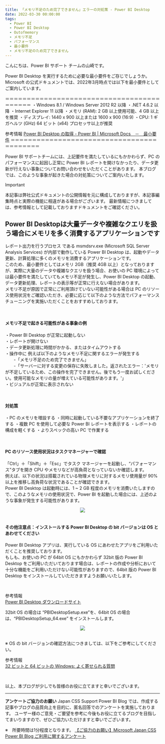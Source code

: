 ```yaml
---
title: 「メモリ不足のため完了できません」エラーの対処策 - Power BI Desktop
date: 2022-03-30 00:00:00 
tags:
  - Power BI　　
  - Power BI Desktop
  - Outofmemory
  - メモリ不足
  - パフォーマンス
  - 最小要件
  - メモリ不足のため完了できません
---
```


こんにちは、Power BI サポート チームの山崎です。   

Power BI Desktop を実行するために必要な最小要件をご存じでしょうか。
Microsoft の公式ドキュメントでは、2022年3月時点では以下を最小要件としてご案内しています。


＝＝＝＝＝＝＝＝＝＝＝＝＝＝＝＝＝＝＝＝＝＝＝＝＝＝＝＝＝＝＝＝＝＝＝＝＝＝＝＝＝＝
・Windows 8.1 / Windows Server 2012 R2 以降
・.NET 4.6.2 以降
・Internet Explorer 11 以降
・メモリ (RAM): 2 GB 以上使用可能、4 GB 以上を推奨
・ディスプレイ: 1440 x 900 以上または 1600 x 900 (16:9)
・CPU: 1 ギガヘルツ (GHz) 64 ビット (x64) プロセッサ以上が推奨

参考情報
[Power BI Desktop の取得 - Power BI | Microsoft Docs　－　最小要件](https://learn.microsoft.com/ja-jp/power-bi/fundamentals/desktop-get-the-desktop#minimum-requirements)
＝＝＝＝＝＝＝＝＝＝＝＝＝＝＝＝＝＝＝＝＝＝＝＝＝＝＝＝＝＝＝＝＝＝＝＝＝＝＝＝＝＝

Power BI サポートチームには、上記要件を満たしているにもかかわらず、PC のパフォーマンスに起因し正常に Power BI レポートを開けなかったり、データ更新が行えない事象についてお問い合わせをいただくことがあります。
本ブログでは、このような事象が起きた場合の対処策についてご案内いたします。

<!-- more -->


> [!IMPORTANT]  
> 本記事は弊社公式ドキュメントの公開情報を元に構成しておりますが、本記事編集時点と実際の機能に相違がある場合がございます。
> 最新情報につきましては、参考情報として記載しておりますドキュメントをご確認ください。


## Power BI Desktopは大量データや複雑なクエリを扱う場合にメモリを多く消費するアプリケーションです

レポート出力を行うプロセス である msmdsrv.exe (Microsoft SQL Server Analysis Services) が内部で動作している Power BI Desktop は、起動やデータ更新、計算処理に多くのメモリを消費するアプリケーションです。  
このため、最小要件としてはメモリ 2GB（推奨 4GB 以上）となっておりますが、実際に大量のデータや複雑なクエリを扱う場合、お使いの PC 環境によっては最小要件を満たしていてもメモリ不足が発生し、Power BI Desktop の起動、データ更新処理、レポートの表示等が正常に行えない場合があります。  
メモリ不足が原因で正常にご利用頂けていない可能性がある場合は PC のリソース使用状況をご確認いただき、必要に応じて以下のような方法でパフォーマンスチューニングを実施いただくことをおすすめしております。

</br>

#### メモリ不足で起きる可能性がある事象の例  

・Power BI Desktop が正常に起動しない  
・レポートが開けない  
・データ更新処理に時間がかかる、またはタイムアウトする  
・操作中に 例えば以下のようなメモリ不足に関するエラーが発生する  
　　-「メモリ不足のため完了できません」  
　　-「サーバーに対する変更の保存に失敗しました。返されたエラー：'メモリが不足しているため、この操作を完了できません。後でもう一度お試しください。使用可能なメモリの量が増えている可能性があります。'」  
・ビジュアルが正常に表示されない  

</br>

#### 対処策

・PC のメモリを増設する
・同時に起動している不要なアプリケーションを終了する
・複数 PC を使用して必要な Power BI レポートを表示する
・レポートの構成を軽くする
・よりスペックの高い PC で作業する

</br>

#### PC のリソース使用状況はタスクマネージャーで確認
「Ctrl」＋「Shift」＋「Esc」でタスク マネージャーを起動し、“パフォーマンス”タブを開き CPU やメモリなどが高負荷となっていないか確認します。  
例えば、以下の状況は搭載されている物理メモリに対するメモリ使用量が 90% 以上を推移し高負荷な状況であることが確認できます。  
Power BI Desktop は起動時には、1 ~ 2 GB 程度のメモリを消費いたしますので、このようなメモリの使用状況で、Power BI を起動した場合には、上述のような事象が発生する可能性があります。  

<div align="center">
<img src="1.png">
</div>

</br>

#### その他注意点：インストールする Power BI Desktop の bit バージョンは OS とあわせてください  

Power BI Desktop アプリは、実行している OS にあわせたアプリをご利用いただくことを推奨しております。  
もしも、お使いの PC が 64bit OS にもかかわらず 32bit 版の Power BI Desktop をご利用いただいております場合は、レポートの作成や分析において十分な機能をご利用いただけない可能性がありますので、64bit 版の Power BI Desktop をインストールしていただきますようお願いいたします。  

</br>

参考情報  
[Power BI Desktop ダウンロードサイト](https://www.microsoft.com/ja-jp/download/details.aspx?id=58494)    

32bit OS の場合は “PBIDesktopSetup.exe”を、64bit OS の場合は、“PBIDesktopSetup_64.exe” をインストールします。

<div align="center">
<img src="2.png">
</div>

</br>

※	OS の bit バージョンの確認方法につきましては、以下をご参考にしてください。 

参考情報  
[32 ビットと 64 ビットの Windows: よく寄せられる質問](https://support.microsoft.com/ja-jp/windows/32-%E3%83%93%E3%83%83%E3%83%88%E3%81%A8-64-%E3%83%93%E3%83%83%E3%83%88%E3%81%AE-windows-%E3%82%88%E3%81%8F%E5%AF%84%E3%81%9B%E3%82%89%E3%82%8C%E3%82%8B%E8%B3%AA%E5%95%8F-c6ca9541-8dce-4d48-0415-94a3faa2e13d?msclkid=5acd6ea5afc611ec8553bd3e73533aeb)   

</br>

以上、本ブログが少しでも皆様のお役に立てますと幸いでございます。

---

**アンケートご協力のお願い**
Japan CSS Support Power BI Blog では、作成する記事やブログの品質向上を目的に、匿名回答でのアンケートを実施しております。
ユーザー様のご意見・ご要望を参考に今後もお役に立てるブログを目指してまいりますので、ぜひご協力いただけますと幸いでございます。 

※　所要時間は1分程度となります。
[【ご協力のお願い】Microsoft Japan CSS Power BI Blog ご利用に関するアンケート](https://jpbap-sqlbi.github.io/blog/powerbi/pbi_blogsurvey2022/)